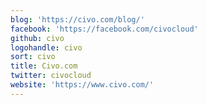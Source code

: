```yaml
---
blog: 'https://civo.com/blog/'
facebook: 'https://facebook.com/civocloud'
github: civo
logohandle: civo
sort: civo
title: Civo.com
twitter: civocloud
website: 'https://www.civo.com/'
---
```

